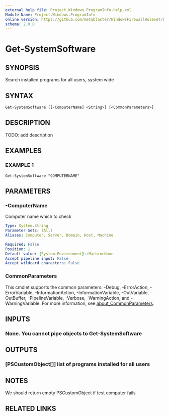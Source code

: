 ```yaml
---
external help file: Project.Windows.ProgramInfo-help.xml
Module Name: Project.Windows.ProgramInfo
online version: https://github.com/metablaster/WindowsFirewallRuleset/blob/develop/Modules/Project.Windows.ProgramInfo/Help/en-US/Get-SystemSoftware.md
schema: 2.0.0
---
```


# Get-SystemSoftware

## SYNOPSIS

Search installed programs for all users, system wide

## SYNTAX

```none
Get-SystemSoftware [[-ComputerName] <String>] [<CommonParameters>]
```

## DESCRIPTION

TODO: add description

## EXAMPLES

### EXAMPLE 1

```none
Get-SystemSoftware "COMPUTERNAME"
```

## PARAMETERS

### -ComputerName

Computer name which to check

```yaml
Type: System.String
Parameter Sets: (All)
Aliases: Computer, Server, Domain, Host, Machine

Required: False
Position: 1
Default value: [System.Environment]::MachineName
Accept pipeline input: False
Accept wildcard characters: False
```

### CommonParameters

This cmdlet supports the common parameters: -Debug, -ErrorAction, -ErrorVariable, -InformationAction, -InformationVariable, -OutVariable, -OutBuffer, -PipelineVariable, -Verbose, -WarningAction, and -WarningVariable. For more information, see [about_CommonParameters](http://go.microsoft.com/fwlink/?LinkID=113216).

## INPUTS

### None. You cannot pipe objects to Get-SystemSoftware

## OUTPUTS

### [PSCustomObject[]] list of programs installed for all users

## NOTES

We should return empty PSCustomObject if test computer fails

## RELATED LINKS

